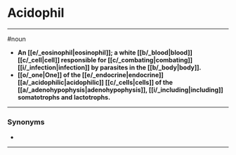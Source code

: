 # Acidophil
---
#noun
- **An [[e/_eosinophil|eosinophil]]; a white [[b/_blood|blood]] [[c/_cell|cell]] responsible for [[c/_combating|combating]] [[i/_infection|infection]] by parasites in the [[b/_body|body]].**
- **[[o/_one|One]] of the [[e/_endocrine|endocrine]] [[a/_acidophilic|acidophilic]] [[c/_cells|cells]] of the [[a/_adenohypophysis|adenohypophysis]], [[i/_including|including]] somatotrophs and lactotrophs.**
---
### Synonyms
- 
---
